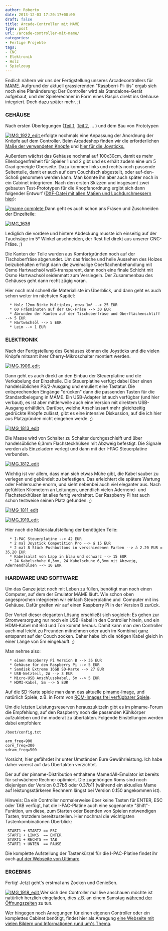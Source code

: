 ```yaml
---
author: Roberto
date: 2013-12-03 17:20:17+00:00
draft: false
title: Arcade-Controller mit MAME
type: post
url: /arcade-controller-mit-mame/
categories:
- Fertige Projekte
tags:
- CNC
- Elektronik
- Holz
- Spielzeug
---
```


Endlich nähern wir uns der Fertigstellung unseres Arcadecontrollers für [MAME](https://mamedev.org). Aufgrund der aktuell grassierenden "Raspberri-Pi-itis" ergab sich noch eine Planänderung: Der Controller wird als Standalone-Gerät aufgebaut, und der Spielerechner in Form eines Raspis direkt ins Gehäuse integriert. Doch dazu später mehr. ;)<!-- more -->


### GEHÄUSE


Nach ersten Überlegungen ([Teil 1](/arcade-cabinet-mit-mame-1/), [Teil 2](/arcade-cabinet-mit-mame-2/), ... ) und dem Bau von Prototypen

[![IMG_1922_edit](/wp-content/uploads/2013/12/IMG_1922_edit-300x300.jpg)
](/wp-content/uploads/2013/02/konsole1.png)erfolgte nochmals eine Anpassung der Anordnung der Knöpfe auf dem Controller. Beim Arcadeshop finden wir die erforderlichen [Maße der verwendeten Knöpfe](https://www.arcadeshop.de/images/specs/arcade-pb-sl-data.gif) und [hier für die Joysticks.](https://www.arcadeshop.de/images/specs/arcade-joyst-c-mount.gif)

Außerdem wächst das Gehäuse nochmal auf 100x30cm, damit es mehr Ellenbogenfreiheit für Spieler 1 und 2 gibt und es erhält zudem eine um 5 Grad geneigte Oberseite. Dazu kommen links und rechts noch passende Seitenteile, damit er auch auf dem Couchtisch abgestellt, oder auf-den-Schoß genommen werden kann. Man könnte ihn aber auch später noch in ein Cabinet integrieren.
Nach den ersten Skizzen und insgesamt zwei gebauten Test-Prototypen für die Knopfanordnung ergibt sich dann folgender Entwurf ([DXF-Datei mit allen Maßen und Lochdurchmessern hier](/wp-content/uploads/2013/12/mame-complete.dxf)):

[![mame complete](/wp-content/uploads/2013/12/mame-complete-294x300.png)
](/wp-content/uploads/2013/12/mame-complete.png)Dann geht es auch schon ans Fräsen und Zuschneiden der Einzelteile:

[![IMG_1636](/wp-content/uploads/2013/10/IMG_1636-1024x680.jpg)
](/wp-content/uploads/2013/10/IMG_1636.jpg)

Lediglich die vordere und hintere Abdeckung musste ich einseitig auf der Tauchsäge im 5° Winkel anschneiden, der Rest fiel direkt aus unserer CNC-Fräse. ;)

Die Kanten der Teile wurden aus Komfortgründen noch auf der Tischoberfräse abgerundet. Um das frische und helle Aussehen des Holzes beizubehalten erfolgt dann die zweimalige Oberflächenbehandlung mit Osmo Hartwachsöl weiß-transparent, dann noch eine finale Schicht mit Osmo Hartwachsöl seidenmatt zum Versiegeln. Der Zusammenbau des Gehäuses geht dann recht zügig voran.

Hier noch mal schnell die Materialliste im Überblick, und dann geht es auch schon weiter im nächsten Kapitel:



	  * Holz 12mm Birke Multiplex, etwa 1m² --> 25 EUR
	  * 60 Fräsminuten auf der CNC-Fräse --> 30 EUR
	  * Abrunden der Kanten auf der Tischoberfräse und Oberflächenschliff --> 5 EUR
	  * Hartwachsöl --> 5 EUR
	  * Leim --> 1 EUR



### ELEKTRONIK


Nach der Fertigstellung des Gehäuses können die Joysticks und die vielen Knöpfe mitsamt ihrer Cherry-Mikroschalter montiert werden.

[![IMG_1906_edit](/wp-content/uploads/2013/12/IMG_1906_edit-1024x680.jpg)
](/wp-content/uploads/2013/12/IMG_1906_edit.jpg)

Dann geht es auch direkt an den Einbau der Steuerplatine und die Verkabelung der Einzelteile. Die Steuerplatine verfügt dabei über einen handelsüblichen PS/2-Ausgang und emuliert eine Tastatur. Die entsprechenden Eingänge "drücken" dann die passenden Tasten für die Standardbelegung in MAME. Ein USB-Adapter ist auch verfügbar (und hier verbaut), es ist aber mittlerweile auch eine Version mit direktem USB-Ausgang erhältlich. Darüber, welche Anschlussart mehr gleichzeitig gedrückte Knöpfe zulässt, gibt es eine intensive Diskussion, auf die ich hier aus Platzgründen nicht eingehen werde. ;)

[![IMG_1813_edit](/wp-content/uploads/2013/12/IMG_1813_edit-1024x680.jpg)
](/wp-content/uploads/2013/12/IMG_1813_edit.jpg)

Die Masse wird von Schalter zu Schalter durchgeschleift und über handelsübliche 6,3mm Flachsteckhülsen mit Abzweig befestigt. Die Signale werden als Einzeladern verlegt und dann mit der I-PAC Steuerplatine verbunden.

[![IMG_1812_edit](/wp-content/uploads/2013/12/IMG_1812_edit-1024x680.jpg)
](/wp-content/uploads/2013/12/IMG_1812_edit.jpg)

Wichtig ist vor allem, dass man sich etwas Mühe gibt, die Kabel sauber zu verlegen und gebündelt zu befestigen. Das erleichtert die spätere Wartung oder Fehlersuche enorm, und sieht nebenbei auch viel eleganter aus. Nach gefühlten Kilometern an Leitungen, unendlich vielen Adernend- und Flachsteckhülsen ist alles fertig verdrahtet. Der Raspberry Pi hat auch schon testweise seinen Platz gefunden. ;)

[![IMG_1811_edit](/wp-content/uploads/2013/12/IMG_1811_edit-1024x680.jpg)
](/wp-content/uploads/2013/12/IMG_1811_edit.jpg)

[![IMG_1919_edit](/wp-content/uploads/2013/12/IMG_1919_edit-1024x680.jpg)
](/wp-content/uploads/2013/12/IMG_1919_edit.jpg)

Hier noch die Materialaufstellung der benötigten Teile:



	  * I-PAC Steuerplatine --> 42 EUR
	  * 2 mal Joystick Competition Pro --> á 15 EUR
	  * 2 mal 8 Stück Pushbuttons in verschiedenen Farben --> á 2.20 EUR = 35,20 EUR
	  * Kabelsalat von Lapp in blau und schwarz --> 15 EUR
	  * 24 Kabelschuhe 6,3mm, 24 Kabelschuhe 6,3mm mit Abzweig, Adernendhülsen --> 10 EUR



### HARDWARE UND SOFTWARE


Um das Ganze jetzt noch mit Leben zu füllen, benötigt man noch einen Computer, auf dem der Emulator MAME läuft. Wie schon oben angesprochen integrieren wir einfach Steuerplatine und  Computer mit ins Gehäuse. Dafür greifen wir auf einen Raspberry Pi in der Version B zurück.

Der Vorteil dieser eleganten Lösung erschließt sich sogleich: Es gehen zur Stromversorgung nur noch ein USB-Kabel in den Controller hinein, und ein HDMI-Kabel mit Bild und Ton kommt heraus. Damit kann man den Controller auch mal leicht zu Freunden mitnehmen oder auch im Kombinat ganz entspannt auf der Couch zocken. Daher habe ich die nötigen Kabel gleich in einer Länge von 5m eingekauft. ;)

Man nehme also:



	  * einen Raspberry Pi Version B --> 35 EUR
	  * Gehäuse für den Raspberry Pi --> 5 EUR
	  * Sandisk Extreme 16GB SD-Karte --> 27 EUR
	  * USB-Netzteil, 2A --> 3 EUR
	  * Micro-USB Anschlusskabel, 5m --> 5 EUR
	  * HDMI-Kabel, 5m --> 5 EUR

Auf die SD-Karte spiele man dann das aktuelle [pimame-Image](https://pimame.org/), und natürlich Spiele, z.B. in Form von [ROM-Images frei verfügbarer Spiele](https://www.mamedev.org/roms/).

Um die letzten Leistungsreserven herauszukitzeln gibt es im pimame-Forum die Empfehlung, auf den Raspberry noch die passenden Kühlkörper aufzukleben und ihn moderat zu übertakten.
Folgende Einstellungen werden dabei empfohlen:

    
    /boot/config.txt
    
    arm_freq=900
    core_freq=300
    sdram_freq=500


Vorsicht, hier gefährdet ihr unter Umständen Eure Gewährleistung. Ich habe daher vorerst auf das Übertakten verzichtet.

Der auf der pimame-Distribution enthaltene Mame4All-Emulator ist bereits für schwächere Rechner optimiert. Die zugehörigen Roms sind noch diejenigen der Version 0.37b5 oder 0.37b11 (während ein aktuelles Mame auf leistungsstärkeren Rechnern längst bei Version 0.150 angekommen ist).

Hinweis: Da ein Controller normalerweise über keine Tasten für ENTER, ESC oder TAB verfügt, hat die I-PAC-Platine auch eine sogenannte "Shift"-Funktion, um diese, zum Starten oder Beenden von Spielen notwendigen Tasten, trotzdem bereitzustellen. Hier nochmal die wichtigsten Tastenkombinationen Überblick:

    
     START1 + START2 == ESC
     START1 + LINKS  == ENTER
     START1 + RECHTS == TAB
     START1 + UNTEN  == PAUSE


Die komplette Aufstellung der Tastenkürzel für die I-PAC-Platine findet ihr auch [auf der Webseite von Ultimarc](https://www.ultimarc.com/ipac2.html).


### ERGEBNIS


Fertig! Jetzt geht's erstmal ans Zocken und Genießen.

[![IMG_1918_edit](/wp-content/uploads/2013/12/IMG_1918_edit-1024x680.jpg)
](/wp-content/uploads/2013/12/IMG_1918_edit.jpg)Wer sich den Controller mal live anschauen möchte ist natürlich herzlich eingeladen, dies z.B. an einem Samstag [während der Öffnungszeiten](/oeffnungszeiten/) zu tun.

Wer hingegen noch Anregungen für einen eigenen Controller oder ein komplettes Cabinet benötigt, findet hier als Anregung [eine Webseite mit vielen Bildern und Informationen rund um's Thema](https://wiki.laub-home.de/wiki/Projekt_Arcade_Cabinet).
